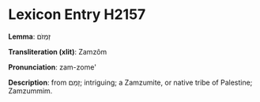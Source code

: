 # Lexicon Entry H2157

**Lemma**: זַמְזֹם

**Transliteration (xlit)**: Zamzôm

**Pronunciation**: zam-zome'

**Description**:
from זָמַם; intriguing; a Zamzumite, or native tribe of Palestine; Zamzummim.
